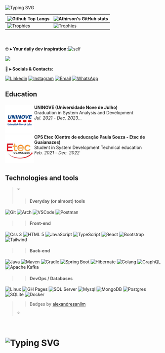 <!--
❗ ➤ References used in this Repository:
🔗 • https://github.com/kyechan99/capsule-render
🔗 • https://github.com/antonkomarev/github-profile-views-counter
🔗 • https://github.com/DenverCoder1/custom-icon-badges
🔗 • https://github.com/DenverCoder1/github-readme-streak-stats
🔗 • https://github.com/anuraghazra/github-readme-stats
🔗 • https://github.com/alexandresanlim/Badges4-README.md-Profile
🔗 • https://profilepicturemaker.com
🔗 • https://devicon.dev
🔗 • https://shields.io
🔗 • https://emoji.gg
🔗 • https://getemoji.com
🔗 • https://github.com/juletopi/juletopi
🔗 • https://github.com/DarkBear0121
🔗 • https://github.com/Andreyrvs
-->


![Typing SVG](https://readme-typing-svg.demolab.com?font=Fira+Code&size=29&pause=1500&weight=900&duration=3500&color=FFFFFF&background=FFFFFF00&vCenter=true&width=1000&height=60&lines=✌️+Hi+there.+My+name+is+Athirson,+and+i+am+a+backend+dev)

| ![Github Top Langs](https://github-readme-stats.vercel.app/api/top-langs/?username=athirsonsilva&layout=compact&theme=radical&&hide=jupyter%20notebook,hcl,php,makefile,c%2B%2B,cmake,hack,shell,html,css&langs_count=6&hide_border=True&line_height=20&PAT_1) | ![Athirson's GitHub stats](https://github-readme-stats.vercel.app/api?username=athirsonsilva&include=private&theme=radical&show_icons=true&hide_border=True&line_height=20&PAT_1) |
| ----------- | ----------- |
| ![Trophies](https://github-profile-trophy.vercel.app/?username=athirsonsilva&row=1&column=6&theme=radical&margin-w=15&margin-h=15) | ![Trophies](https://github-profile-trophy.vercel.app/?username=athirsonsilva&row=1&column=6&theme=radical&margin-w=15&margin-h=15) |

<br>

###

<a href="https://github.com/athirsonsilva"><img align="right" src="https://user-images.githubusercontent.com/84593887/203847539-bc523fe3-dd58-481e-9bee-dceba1de2aaf.png" align="left" width="300" alt="self"/></a>

🤓 **▸ Your daily dev inspiration:**

  <img width='425' src="https://quotes-github-readme.vercel.app/api?type=horizontal&theme=radical">

💬 **▸ Socials & Contacts:**

  [![Linkedin](https://img.shields.io/badge/LinkedIn-0077B5?style=for-the-badge&logo=linkedin&logoColor=white)](https://www.linkedin.com/in/athirson-s-a7723a191/)
  [![Instagram](https://img.shields.io/badge/Instagram-E4405F?style=for-the-badge&logo=instagram&logoColor=white)](https://www.instagram.com/athirson.silv4/)
  [![Email](https://img.shields.io/badge/Gmail-F51919?style=for-the-badge&logo=gmail&logoColor=white)](mailto:athirsonarceus@gmail.com)
  [![WhatsApp](https://img.shields.io/badge/WhatsApp-179828?style=for-the-badge&logo=whatsapp&logoColor=white)](http://api.whatsapp.com/send?phone=5511957607177)

## Education

###

  <a href="https://www.uninove.br/"><img src="./assets/uninove.png" align="left" width="94" height="94" alt="UNINOVE-pic"/></a>
  **UNINOVE (Universidade Nove de Julho)** \
  Graduation in System Analysis and Development \
  <i>Jul. 2021</i> - <i>Dec. 2023...</i>
  
  <br>

  <a href="https://www.cps.sp.gov.br/etecs/etec-de-guaianazes-guaianazes/"><img src="./assets/etec.jpg" align="left" width="94" height="94" alt="ETEC-pic"/></a>
  **CPS Etec (Centro de educação Paula Souza - Etec de Guaianazes)** \
  Student in System Development Technical education \
  <i>Feb. 2021</i> - <i>Dec. 2022</i>
  
<br>


## Technologies and tools

>º
>> #### Everyday (or almost) tools
![Git](https://img.shields.io/badge/GIT-E44C30?style=for-the-badge&logo=git&logoColor=white)
![Arch](https://img.shields.io/badge/Arch_Linux-1793D1?style=for-the-badge&logo=arch-linux&logoColor=white)
![VSCode](https://img.shields.io/badge/VSCode-0078D4?style=for-the-badge&logo=visual%20studio%20code&logoColor=white)
![Postman](https://img.shields.io/badge/Postman-FF6C37?style=for-the-badge&logo=Postman&logoColor=white)
>> #### Front-end
>>
![Css 3](https://img.shields.io/badge/CSS3-1572B6?style=for-the-badge&logo=css3&logoColor=white)
![HTML 5](https://img.shields.io/badge/HTML5-E34F26?style=for-the-badge&logo=html5&logoColor=white)
![JavaScript](https://img.shields.io/badge/JavaScript-323330?style=for-the-badge&logo=javascript&logoColor=F7DF1E")
![TypeScript](https://img.shields.io/badge/TypeScript-007ACC?style=for-the-badge&logo=typescript&logoColor=white)
![React](https://img.shields.io/badge/React-20232A?style=for-the-badge&logo=react&logoColor=61DAFB)
![Bootstrap](https://img.shields.io/badge/Bootstrap-563D7C?style=for-the-badge&logo=bootstrap&logoColor=white)
![Tailwind](https://img.shields.io/badge/TailwindCSS-38B2AC?style=for-the-badge&logo=tailwind-css&logoColor=white)
>
>> #### Back-end
>>
![Java](https://img.shields.io/badge/java-E92929?style=for-the-badge&logo=openjdk&logoColor=white)
![Maven](https://img.shields.io/badge/maven-C71A36?style=for-the-badge&logo=apachemaven&logoColor=white)
![Gradle](https://img.shields.io/badge/gradle-02303A?style=for-the-badge&logo=gradle&logoColor=white)
![Spring Boot](https://img.shields.io/badge/Spring-6DB33F?style=for-the-badge&logo=spring&logoColor=white)
![Hibernate](https://img.shields.io/badge/Hibernate-59666C?style=for-the-badge&logo=Hibernate&logoColor=white)
![Golang](https://img.shields.io/badge/Golang-52B0E7?style=for-the-badge&logo=Go&logoColor=white)
![GraphQL](https://img.shields.io/badge/GraphQl-E10098?style=for-the-badge&logo=graphql&logoColor=white)
![Apache Kafka](https://img.shields.io/badge/Kafka-231F20?style=for-the-badge&logo=apache-kafka&logoColor=white)
>
>> #### DevOps / Databases
>>
![Linux](https://img.shields.io/badge/Linux-FCC624?style=for-the-badge&logo=linux&logoColor=black)
![GH Pages](https://img.shields.io/badge/GitHub%20Pages-222222?style=for-the-badge&logo=GitHub%20Pages&logoColor=white)
![SQL Server](https://img.shields.io/badge/SQL%20Server-CC2927?style=for-the-badge&logo=microsoft%20sql%20server&logoColor=white)
![Mysql](https://img.shields.io/badge/MySQL-005C84?style=for-the-badge&logo=mysql&logoColor=white)
![MongoDB](https://img.shields.io/badge/MongoDB-4EA94B?style=for-the-badge&logo=mongodb&logoColor=white)
![Postgres](https://img.shields.io/badge/PostgreSQL-316192?style=for-the-badge&logo=postgresql&logoColor=white)
![SQLite](https://img.shields.io/badge/SQLite-07405E?style=for-the-badge&logo=sqlite&logoColor=white)
![Docker](https://img.shields.io/badge/Docker-2CA5E0?style=for-the-badge&logo=docker&logoColor=white)
>
>> Badges by [alexandresanlim](https://github.com/alexandresanlim/Badges4-README.md-Profile#-database "Click Me")
>
>º

<br>

# ![Typing SVG](https://readme-typing-svg.demolab.com?font=Dancing+Script&weight=900&size=28&duration=3500&pause=1500&color=F7F7F7&background=FFFFFF00&vCenter=true&width=1000&lines=👋+Thanks+for+visiting.+See+you+around!)
